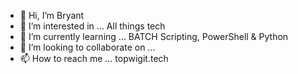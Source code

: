 - 👋 Hi, I’m Bryant
- 👀 I’m interested in ... All things tech
- 🌱 I’m currently learning ... BATCH Scripting, PowerShell & Python
- 💞️ I’m looking to collaborate on ...
- 📫 How to reach me ... topwigit.tech

<!---
awfullyavg/awfullyavg is a ✨ special ✨ repository because its `README.md` (this file) appears on your GitHub profile.
You can click the Preview link to take a look at your changes.
--->
